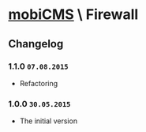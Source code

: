 # [mobiCMS](http://mobicms.net) \ Firewall

## Changelog

### 1.1.0 `07.08.2015`
  * Refactoring

### 1.0.0 `30.05.2015`
  * The initial version

